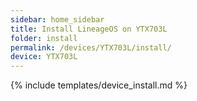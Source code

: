 ```yaml
---
sidebar: home_sidebar
title: Install LineageOS on YTX703L
folder: install
permalink: /devices/YTX703L/install/
device: YTX703L
---
```

{% include templates/device_install.md %}
